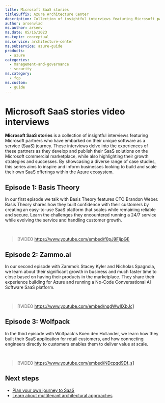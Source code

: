 ```yaml
---
title: Microsoft SaaS stories
titleSuffix: Azure Architecture Center
description: Collection of insightful interviews featuring Microsoft partners who have embarked on their unique software as a service (SaaS) journey.
author: arsenvlad
ms.author: arsenv
ms.date: 05/16/2023
ms.topic: conceptual
ms.service: architecture-center
ms.subservice: azure-guide
products:
  - azure
categories:
  - management-and-governance
  - security
ms.category:
  - fcp
ms.custom:
  - guide
---
```


# Microsoft SaaS stories video interviews

**Microsoft SaaS stories** is a collection of insightful interviews featuring Microsoft partners who have embarked on their unique software as a service (SaaS) journey. These interviews delve into the experiences of these partners as they develop and publish their SaaS solutions on the Microsoft commercial marketplace, while also highlighting their growth strategies and successes. By showcasing a diverse range of case studies, this series aims to inspire and inform businesses looking to build and scale their own SaaS offerings within the Azure ecosystem.

## Episode 1: Basis Theory

In our first episode we talk with Basis Theory features CTO Brandon Weber. Basis Theory shares how they built confidence with their customers by creating an easy-to-use SaaS platform that scales while remaining reliable and secure. Learn the challenges they encountered running a 24/7 service while evolving the service and handling customer growth.

<br/>

> [!VIDEO https://www.youtube.com/embed/f0pJ9FIjpGI]

## Episode 2: Zammo.ai

In our second episode with Zammo’s Stacey Kyler and Nicholas Spagnola, we learn about their significant growth in business and much faster time to close based on having their products in the marketplace. They share their experience building for Azure and running a No-Code Conversational AI Software SaaS platform.

<br/>

> [!VIDEO https://www.youtube.com/embed/ngdWwIlXbJc]

## Episode 3: Wolfpack

 In the third episode with Wolfpack's Koen den Hollander, we learn how they built their SaaS application for retail customers, and how connecting engineers directly to customers enables them to deliver value at scale.

<br/>

> [!VIDEO https://www.youtube.com/embed/NDcpqd9Df_s]

## Next steps

- [Plan your own journey to SaaS](plan-journey-saas.md)
- [Learn about multitenant architectural approaches](../multitenant/overview.md)
